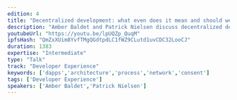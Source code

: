 ```yaml
---
edition: 4
title: "Decentralized development: what even does it mean and should we care? (yes!)"
description: "Amber Baldet and Patrick Nielsen discuss decentralized development."
youtubeUrl: "https://youtu.be/lpUQZp_QuqM"
ipfsHash: "QmZxXUim8YvfTMgQGdtpdLC1fWZ9CLutd1uvCDC32LooCJ"
duration: 1383
expertise: "Intermediate"
type: "Talk"
track: "Developer Experience"
keywords: ['dapps','architecture','process','network','consent']
tags: ['Developer Experience']
speakers: ['Amber Baldet','Patrick Nielsen']
---
```

